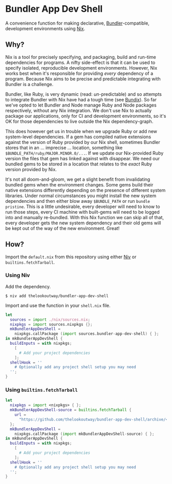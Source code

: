 # Bundler App Dev Shell

A convenience function for making declarative, [Bundler](https://bundler.io)-compatible, development environments using [Nix](https://nixos.org).

## Why?

Nix is a tool for precisely specifying, and packaging, build and run-time dependencies for programs. A nifty side-effect is that it can be used to specify isolated, reproducible development environments. However, Nix works best when it's responsible for providing _every_ dependency of a program. Because Nix aims to be precise and predictable integrating with Bundler is a challenge.

Bundler, like Ruby, is very dynamic (read: _un_-predictable) and so attempts to integrate Bundler with Nix have had a tough time (see [Bundix](https://github.com/nix-community/bundix)). So far we've opted to let Bundler and Node manage Ruby and Node packages respectively, without any Nix integration. We don't use Nix to actually package our applications, only for CI and development environments, so it's OK for those dependencies to live outside the Nix dependency-graph.

This does however get us in trouble when we upgrade Ruby or add new system-level dependencies. If a gem has compiled native extensions against the version of Ruby provided by our Nix shell, sometimes Bundler stores that in an ... imprecise ... location, something like `$BUNDLE_PATH/ruby/MAJOR.MINOR.0/...`. If we update our Nix-provided Ruby version the files that gem has linked against with disappear. We need our bundled gems to be stored in a location that relates to the _exact_ Ruby version provided by Nix.

It's not all doom-and-gloom, we get a slight benefit from invalidating bundled gems when the environment changes. Some gems build their native extensions differently depending on the presence of different system libraries. Under normal circumstances you might install the new system dependencies and then either blow away `$BUNDLE_PATH` or run `bundle pristine`. This is a little undesirable, every developer will need to know to run those steps, every CI machine with built-gems will need to be logged into and manually re-bundled. With this Nix function we can skip all of that, every developer gets the new system dependency and their old gems will be kept out of the way of the new environment. Great!

## How?

Import the `default.nix` from this repository using either [Niv](https://github.com/nmattia/niv) or `builtins.fetchTarball`.

### Using Niv

Add the dependency.

```
$ niv add thelookoutway/bundler-app-dev-shell
```

Import and use the function in your `shell.nix` file.

```nix
let
  sources = import ./nix/sources.nix;
  nixpkgs = import sources.nixpkgs {};
  mkBundlerAppDevShell =
    nixpkgs.callPackage (import sources.bundler-app-dev-shell) { };
in mkBundlerAppDevShell {
  buildInputs = with nixpkgs;
    [
      # Add your project dependencies
    ];
  shellHook = ''
    # Optionally add any project shell setup you may need
  '';
}
```

### Using `builtins.fetchTarball`

```nix
let
  nixpkgs = import <nixpkgs> { };
  mkBundlerAppDevShell-source = builtins.fetchTarball {
    url =
      "https://github.com/thelookoutway/bundler-app-dev-shell/archive/<GIT REV SHA>.tar.gz";
  };
  mkBundlerAppDevShell =
    nixpkgs.callPackage (import mkBundlerAppDevShell-source) { };
in mkBundlerAppDevShell {
  buildInputs = with nixpkgs;
    [
      # Add your project dependencies
    ];
  shellHook = ''
    # Optionally add any project shell setup you may need
  '';
}
```
